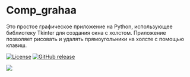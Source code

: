 # Comp_grahaa
Это простое графическое приложение на Python, использующее библиотеку Tkinter для создания окна с холстом. Приложение позволяет рисовать и удалять прямоугольники на холсте с помощью клавиш.

[![License](https://img.shields.io/badge/license-MIT-informational)](LICENSE)
[![GitHub release](https://img.shields.io/github/release/ValeriaMordyashova/comp-grahaa.svg)](https://github.com/ValeriaMordyashova/comp-grahaa/releases/latest)

![](https://github.com/YValeriaMordyashova/comp-grahaa/raw/master/example/example.gif)
